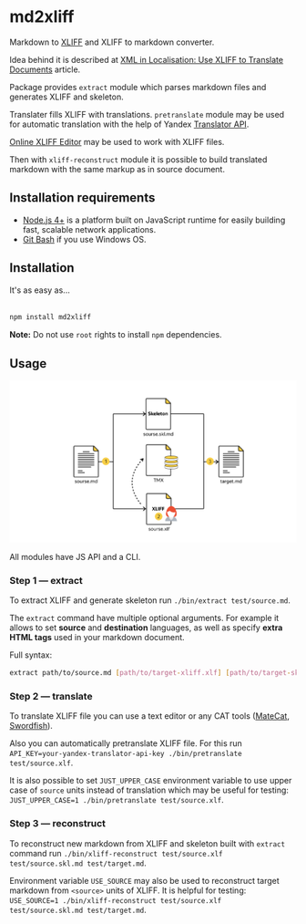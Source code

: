 # md2xliff

Markdown to [XLIFF](http://www.oasis-open.org/committees/xliff/documents/xliff-specification.htm) and XLIFF to markdown converter.

Idea behind it is described at [XML in Localisation: Use XLIFF to Translate Documents](http://www.maxprograms.com/articles/xliff.html) article.

Package provides `extract` module which parses markdown files and generates XLIFF and skeleton.

Translater fills XLIFF with translations. `pretranslate` module may be used for automatic translation with the help of Yandex [Translator API](https://tech.yandex.com/translate/).

[Online XLIFF Editor](http://xliff.brightec.co.uk/) may be used to work with XLIFF files.

Then with `xliff-reconstruct` module it is possible to build translated markdown with the same markup as in source document.

## Installation requirements

* [Node.js 4+](https://nodejs.org) is a platform built on JavaScript runtime for easily building fast, scalable network applications.
* [Git Bash](https://git-for-windows.github.io/) if you use Windows OS.

## Installation

It's as easy as...

```bash

npm install md2xliff

```

**Note:** Do not use `root` rights to install `npm` dependencies.

## Usage

![scheme](static/md2xliff__scheme.png)

All modules have JS API and a CLI.

### Step 1 — extract

To extract XLIFF and generate skeleton run `./bin/extract test/source.md`.

The `extract` command have multiple optional arguments. For example it allows to set **source** and **destination** languages, as well as specify **extra HTML tags** used in your markdown document.

Full syntax:

```bash
extract path/to/source.md [path/to/target-xliff.xlf] [path/to/target-skeleton.md] [srcLang] [trgLang] [additional html tags]
```

### Step 2 — translate

To translate XLIFF file you can use a text editor or any CAT tools ([MateCat](https://www.matecat.com ), [Swordfish](http://www.maxprograms.com/products/swordfish.html)).

Also you can automatically pretranslate XLIFF file. For this run `API_KEY=your-yandex-translator-api-key ./bin/pretranslate test/source.xlf`.

It is also possible to set `JUST_UPPER_CASE` environment variable to use upper case of `source` units instead of translation which may be useful for testing: `JUST_UPPER_CASE=1 ./bin/pretranslate test/source.xlf`.

### Step 3 — reconstruct

To reconstruct new markdown from XLIFF and skeleton built with `extract` command run `./bin/xliff-reconstruct test/source.xlf test/source.skl.md test/target.md`.

Environment variable `USE_SOURCE` may also be used to reconstruct target markdown from `<source>` units of XLIFF. It is helpful for testing: `USE_SOURCE=1 ./bin/xliff-reconstruct test/source.xlf test/source.skl.md test/target.md`.

